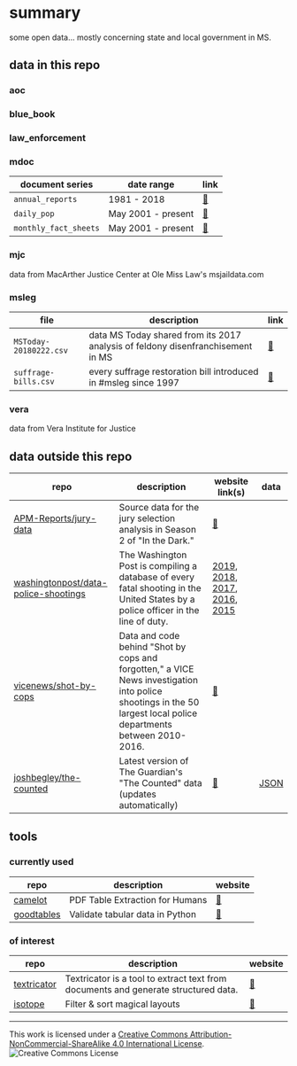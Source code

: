 # summary

some open data... mostly concerning state and local government in MS.

## data in this repo

### aoc

### blue_book

### law_enforcement

### mdoc

document series | date range | link
---|---|---
`annual_reports` | 1981 - 2018 | [:link:](https://github.com/bfeldman89/data/blob/master/mdoc/annual_reports)
`daily_pop` | May 2001 - present | [:link:](https://github.com/bfeldman89/data/blob/master/mdoc/daily_pop)
`monthly_fact_sheets` | May 2001 - present | [:link:](https://github.com/bfeldman89/data/blob/master/mdoc/monthly_fact_sheets)

### mjc

data from MacArther Justice Center at Ole Miss Law's msjaildata.com

### msleg

file | description | link
---|---|---
`MSToday-20180222.csv` | data MS Today shared from its 2017 analysis of feldony disenfranchisement in MS | [:link:](https://github.com/bfeldman89/data/blob/master/msleg/MSToday-20180222.csv)
`suffrage-bills.csv` | every suffrage restoration bill introduced in #msleg since 1997 | [:link:](https://github.com/bfeldman89/data/blob/master/msleg/suffrage-bills.csv)

### vera

data from Vera Institute for Justice

## data outside this repo

repo | description | website link(s)|data
---|---|---|---
[APM-Reports/jury-data](https://github.com/APM-Reports/jury-data)|Source data for the jury selection analysis in Season 2 of "In the Dark."|[:link:](https://features.apmreports.org/in-the-dark/mississippi-district-attorney-striking-blacks-from-juries/)|
[washingtonpost/data-police-shootings](https://github.com/washingtonpost/data-police-shootings)|The Washington Post is compiling a database of every fatal shooting in the United States by a police officer in the line of duty.|[2019](https://www.washingtonpost.com/graphics/2019/national/police-shootings-2019/), [2018](https://www.washingtonpost.com/graphics/2018/national/police-shootings-2018/), [2017](https://www.washingtonpost.com/graphics/national/police-shootings-2017/), [2016](https://www.washingtonpost.com/graphics/national/police-shootings-2016/), [2015](https://www.washingtonpost.com/graphics/national/police-shootings/)|
[vicenews/shot-by-cops](https://github.com/vicenews/shot-by-cops)|Data and code behind "Shot by cops and forgotten," a VICE News investigation into police shootings in the 50 largest local police departments between 2010-2016.|[:link:](https://news.vice.com/story/shot-by-cops/)|
[joshbegley/the-counted](https://github.com/joshbegley/the-counted)|Latest version of The Guardian's "The Counted" data (updates automatically)|[:link:](https://theguardian.com/thecounted)|[JSON](https://raw.githubusercontent.com/joshbegley/the-counted/master/skeleton.json)

## tools

### currently used
repo|description|website
---|---|---
[camelot](https://github.com/atlanhq/camelot)|PDF Table Extraction for Humans|[:link:](https://camelot-py.readthedocs.io)
[goodtables](https://github.com/frictionlessdata/goodtables-py)|Validate tabular data in Python|[:link:](https://frictionlessdata.io/)

### of interest

repo|description|website
---|---|---
[textricator](https://github.com/measuresforjustice/textricator)|Textricator is a tool to extract text from documents and generate structured data.|[:link:](https://textricator.mfj.io)
[isotope](https://github.com/metafizzy/isotope)|Filter & sort magical layouts|[:link:](https://isotope.metafizzy.co)

___
This work is licensed under a [Creative Commons Attribution-NonCommercial-ShareAlike 4.0 International License](http://creativecommons.org/licenses/by-nc-sa/4.0/).
![Creative Commons License](https://i.creativecommons.org/l/by-nc-sa/4.0/88x31.png)
